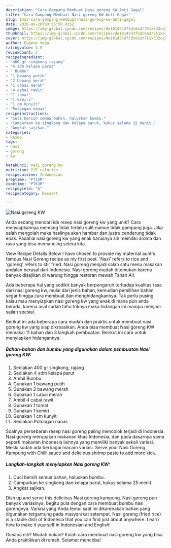 ```yaml
---
description: "Cara Gampang Membuat Nasi goreng KW Anti Gagal"
title: "Cara Gampang Membuat Nasi goreng KW Anti Gagal"
slug: 1453-cara-gampang-membuat-nasi-goreng-kw-anti-gagal
date: 2020-06-20T03:55:50.035Z
image: https://img-global.cpcdn.com/recipes/de1014543f5dc6a3/751x532cq70/nasi-goreng-kw-foto-resep-utama.jpg
thumbnail: https://img-global.cpcdn.com/recipes/de1014543f5dc6a3/751x532cq70/nasi-goreng-kw-foto-resep-utama.jpg
cover: https://img-global.cpcdn.com/recipes/de1014543f5dc6a3/751x532cq70/nasi-goreng-kw-foto-resep-utama.jpg
author: Eugene Vega
ratingvalue: 4.5
reviewcount: 3
recipeingredient:
- "400 gr singkong rajang"
- "4 sdm kelapa parut"
- " Bumbu"
- "1 bawang putih"
- "2 bawang merah"
- "1 cabai merah"
- "4 cabai rawit"
- "1 tomat"
- "1 kemiri"
- "1 cm kunyit"
- "Potongan nanas"
recipeinstructions:
- "Cuci bersih semua bahan, haluskan bumbu."
- "Campurkan ke singkong dan kelapa parut, kukus selama 25 menit."
- "Angkat sajikan."
categories:
- Resep
tags:
- nasi
- goreng
- kw

katakunci: nasi goreng kw 
nutrition: 217 calories
recipecuisine: Indonesian
preptime: "PT15M"
cooktime: "PT53M"
recipeyield: "4"
recipecategory: Dessert

---
```



![Nasi goreng KW](https://img-global.cpcdn.com/recipes/de1014543f5dc6a3/751x532cq70/nasi-goreng-kw-foto-resep-utama.jpg)

Anda sedang mencari ide resep nasi goreng kw yang unik? Cara menyiapkannya memang tidak terlalu sulit namun tidak gampang juga. Jika salah mengolah maka hasilnya akan hambar dan justru cenderung tidak enak. Padahal nasi goreng kw yang enak harusnya sih memiliki aroma dan rasa yang bisa memancing selera kita.

View Recipe Details Below I have chosen to provide my maternal aunt&#39;s famous Nasi Goreng recipe as my first post. &#39;Nasi&#39; refers to rice and &#39;goreng&#39; refers to stir fried. Nasi goreng menjadi salah satu menu masakan andalan berasal dari Indonesia. Nasi goreng mudah ditemukan karena banyak disajikan di warung hingga restoran mewah Tanah Air.

Ada beberapa hal yang sedikit banyak berpengaruh terhadap kualitas rasa dari nasi goreng kw, mulai dari jenis bahan, kemudian pemilihan bahan segar hingga cara membuat dan menghidangkannya. Tak perlu pusing kalau mau menyiapkan nasi goreng kw yang enak di mana pun anda berada, karena asal sudah tahu triknya maka hidangan ini mampu menjadi sajian spesial.


Berikut ini ada beberapa cara mudah dan praktis untuk membuat nasi goreng kw yang siap dikreasikan. Anda bisa membuat Nasi goreng KW memakai 11 bahan dan 3 langkah pembuatan. Berikut ini cara untuk menyiapkan hidangannya.

<!--inarticleads1-->

##### Bahan-bahan dan bumbu yang digunakan dalam pembuatan Nasi goreng KW:

1. Sediakan 400 gr singkong, rajang
1. Sediakan 4 sdm kelapa parut
1. Ambil  Bumbu:
1. Gunakan 1 bawang putih
1. Gunakan 2 bawang merah
1. Gunakan 1 cabai merah
1. Ambil 4 cabai rawit
1. Gunakan 1 tomat
1. Gunakan 1 kemiri
1. Gunakan 1 cm kunyit
1. Sediakan Potongan nanas


Soalnya persebaran resep nasi goreng paling mencolok terjadi di Indonesia. Nasi goreng merupakan makanan khas Indonesia, dan pada dasarnya sama seperti makanan Indonesia lainnya yang memiliki banyak sekali variasi. Meski sudah ada berbagai macam variasi. Serve your Nasi Goreng Kampung with Chilli sauce and delicious shrimp paste to add more kick. 

<!--inarticleads2-->

##### Langkah-langkah menyiapkan Nasi goreng KW:

1. Cuci bersih semua bahan, haluskan bumbu.
1. Campurkan ke singkong dan kelapa parut, kukus selama 25 menit.
1. Angkat sajikan.


Dish up and serve this delicious Nasi goreng kampung. Nasi goreng pun banyak variasinya, begitu pula dengan cara membuat bumbu nasi gorengnya. Variasi yang Anda temui saat ini dikarenakan bahan yang digunakan tergantung pada masyarakat setempat. Nasi goreng (fried rice) is a staple dish of Indonesia that you can find just about anywhere. Learn how to make it yourself in Indonesian and English! 

Gimana nih? Mudah bukan? Itulah cara membuat nasi goreng kw yang bisa Anda praktikkan di rumah. Selamat mencoba!

